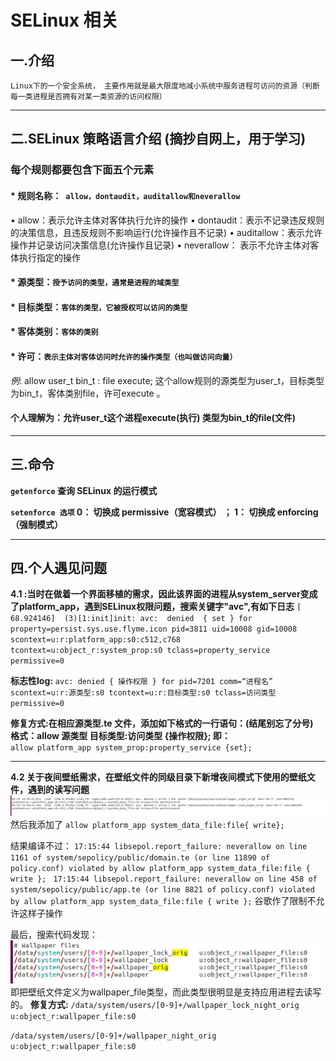 # SELinux  相关
## 一.介绍
`Linux下的一个安全系统，	主要作用就是最大限度地减小系统中服务进程可访问的资源（判断每一类进程是否拥有对某一类资源的访问权限）`  
***
## 二.SELinux 策略语言介绍 (摘抄自网上，用于学习)
### 每个规则都要包含下面五个元素
#### *  规则名称：` allow，dontaudit，auditallow和neverallow`
• allow：表示允许主体对客体执行允许的操作
• dontaudit：表示不记录违反规则的决策信息，且违反规则不影响运行(允许操作且不记录)
• auditallow：表示允许操作并记录访问决策信息(允许操作且记录)
• neverallow： 表示不允许主体对客体执行指定的操作  
#### * 源类型：`授予访问的类型，通常是进程的域类型`  
#### * 目标类型：`客体的类型，它被授权可以访问的类型 ` 
#### * 客体类别：`客体的类别`  
#### * 许可：`表示主体对客体访问时允许的操作类型（也叫做访问向量）`
_例_: allow user_t bin_t : file execute;
这个allow规则的源类型为user_t，目标类型为bin_t，客体类别file，许可execute 。
#### 个人理解为：允许user_t这个进程execute(执行) 类型为bin_t的file(文件)

***
## 三.命令  
__`getenforce` 查询 SELinux 的运行模式__  

__`setenforce 选项`   0： 切换成 permissive（宽容模式）  ； 1： 切换成 enforcing（强制模式）__


***
## 四.个人遇见问题
__4.1 :当时在做着一个界面移植的需求，因此该界面的进程从system_server变成了platform_app，遇到SELinux权限问题，搜索关键字"avc",有如下日志__
`[   68.924146]  (3)[1:init]init: avc:  denied  { set } for property=persist.sys.use.flyme.icon pid=3811 uid=10008 gid=10008 scontext=u:r:platform_app:s0:c512,c768 tcontext=u:object_r:system_prop:s0 tclass=property_service permissive=0`  

__标志性log:__ 
`avc: denied { 操作权限 } for pid=7201 comm=“进程名” scontext=u:r:源类型:s0 tcontext=u:r:目标类型:s0 tclass=访问类型 permissive=0 `

__修复方式:在相应源类型.te 文件，添加如下格式的一行语句：(结尾别忘了分号)   
格式：allow 源类型 目标类型:访问类型 {操作权限}; 即：__  
`allow platform_app system_prop:property_service {set};`
***
__4.2 关于夜间壁纸需求，在壁纸文件的同级目录下新增夜间模式下使用的壁纸文件，遇到的读写问题__
 ![](pic/selinux.png)
 然后我添加了
 `allow platform_app system_data_file:file{ write};
`

结果编译不过：
 `17:15:44 libsepol.report_failure: neverallow on line 1161 of system/sepolicy/public/domain.te (or line 11890 of policy.conf) violated by allow platform_app system_data_file:file { write }; `
`17:15:44 libsepol.report_failure: neverallow on line 458 of system/sepolicy/public/app.te (or line 8821 of policy.conf) violated by allow platform_app system_data_file:file { write };`
谷歌作了限制不允许这样子操作  

最后，搜索代码发现：
 ![](pic/selinux_2.jpg)
即把壁纸文件定义为wallpaper_file类型，而此类型很明显是支持应用进程去读写的。
__修复方式:__
`/data/system/users/[0-9]+/wallpaper_lock_night_orig  u:object_r:wallpaper_file:s0`

`/data/system/users/[0-9]+/wallpaper_night_orig       u:object_r:wallpaper_file:s0`



